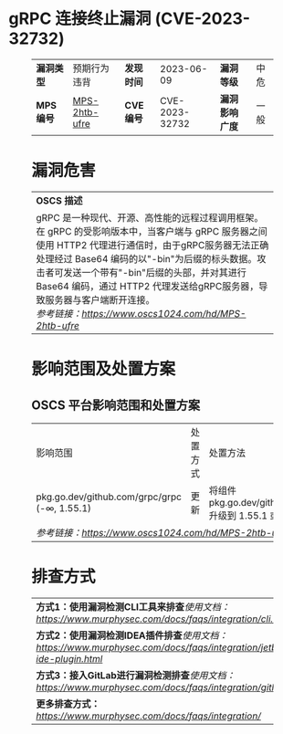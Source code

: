 # gRPC 连接终止漏洞 (CVE-2023-32732)
<figure class="wp-block-table">
    <table>
        <tbody>
        <tr>
            <td><strong>漏洞类型</strong></td>
            <td>预期行为违背</td>
            <td><strong>发现时间</strong></td>
            <td>2023-06-09</td>
            <td><strong>漏洞等级</strong></td>
            <td>中危</td>
        </tr>
        <tr>
            <td><strong>MPS编号</strong></td>
            <td><a href="https://www.oscs1024.com/hd/MPS-2htb-ufre">MPS-2htb-ufre</a></td>
            <td><strong>CVE编号</strong></td>
            <td>CVE-2023-32732</td>
            <td><strong>漏洞影响广度</strong></td>
            <td>一般</td>
        </tr>
        </tbody>
    </table>
</figure>


<figure class="wp-block-table">
    <h1 class="wp-block-heading">漏洞危害</h1>
    <table>
        <tbody>
        <tr>
            <td><strong>OSCS 描述</strong></td>
        </tr>
        <tr>
            <td>gRPC 是一种现代、开源、高性能的远程过程调用框架。
在 gRPC 的受影响版本中，当客户端与 gRPC 服务器之间使用 HTTP2 代理进行通信时，由于gRPC服务器无法正确处理经过 Base64 编码的以"-bin"为后缀的标头数据。攻击者可发送一个带有"-bin"后缀的头部，并对其进行 Base64 编码，通过 HTTP2 代理发送给gRPC服务器，导致服务器与客户端断开连接。<br><em>参考链接：<a
                    href="https://www.oscs1024.com/hd/MPS-2htb-ufre">https://www.oscs1024.com/hd/MPS-2htb-ufre</a></em>
            </td>
        </tr>
        </tbody>
    </table>
</figure>


<figure class="wp-block-table alignleft">
    <h1 class="wp-block-heading">影响范围及处置方案</h1>
    <h2 class="wp-block-heading"><strong>OSCS</strong> <strong>平台影响范围和处置方案</strong></h2>
    <table>
        <tbody>
        <tr>
            <td>影响范围</td>
            <td>处置方式</td>
            <td>处置方法</td>
        </tr>
        <tr><td rowspan="1">pkg.go.dev/github.com/grpc/grpc (-∞, 1.55.1)</td><td>更新</td><td>将组件 pkg.go.dev/github.com/grpc/grpc 升级到 1.55.1 或更高版本</td></tr>
        <tr>
            <td colspan="3"><em>参考链接：</em><em><a
                    href="https://www.oscs1024.com/hd/MPS-2htb-ufre">https://www.oscs1024.com/hd/MPS-2htb-ufre</a></em></td>
        </tr>
        </tbody>
    </table>
</figure>


<figure class="wp-block-table">
    <h1 class="wp-block-heading">排查方式</h1>
    <table>
        <tbody>
        <tr>
            <td><strong>方式1：使用漏洞检测CLI工具来排查</strong><em>使用文档：<a
                    href="https://www.murphysec.com/docs/faqs/integration/cli.html">https://www.murphysec.com/docs/faqs/integration/cli.html</a></em>
            </td>
        </tr>
        <tr>
            <td><strong>方式2：使用漏洞检测IDEA插件排查</strong><em>使用文档：<a
                    href="https://www.murphysec.com/docs/faqs/integration/jetbrains-ide-plugin.html">https://www.murphysec.com/docs/faqs/integration/jetbrains-ide-plugin.html</a></em>
            </td>
        </tr>
        <tr>
            <td><strong>方式3：接入GitLab进行漏洞检测排查</strong><em>使用文档：<a
                    href="https://www.murphysec.com/docs/faqs/integration/gitlab.html">https://www.murphysec.com/docs/faqs/integration/gitlab.html</a></em>
            </td>
        </tr>
        <tr>
            <td><strong>更多排查方式：</strong><em><a
                    href="https://www.murphysec.com/docs/faqs/integration/">https://www.murphysec.com/docs/faqs/integration/</a></em>
            </td>
        </tr>
        </tbody>
    </table>
</figure>